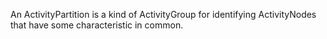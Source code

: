 An ActivityPartition is a kind of ActivityGroup for identifying ActivityNodes that have some characteristic in common.